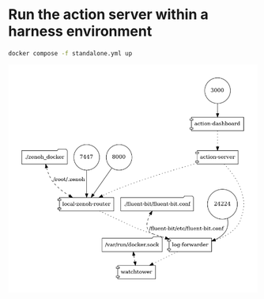 # Run the action server within a harness environment

```sh
docker compose -f standalone.yml up
```

![Diagram](./docker-compose.png)
